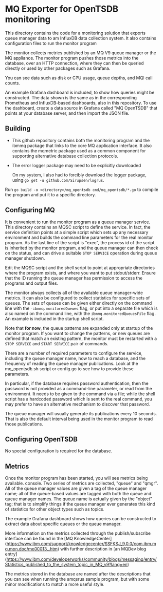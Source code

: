 # MQ Exporter for OpenTSDB monitoring

This directory contains the code for a monitoring solution
that exports queue manager data to am InfluxDB data collection
system. It also contains configuration files to run the monitor program

The monitor collects metrics published by an MQ V9 queue manager
or the MQ appliance. The monitor program pushes
those metrics into the database, over an HTTP connection, where
they can then be queried directly or used by other packages
such as Grafana.

You can see data such as disk or CPU usage, queue depths, and MQI call
counts.

An example Grafana dashboard is included, to show how queries might
be constructed. The data shown is the same as in the corresponding
Prometheus and InfluxDB-based dashboards, also in this repository.
To use the dashboard,
create a data source in Grafana called "MQ OpenTSDB" that points at your
database server, and then import the JSON file.

## Building
* This github repository contains both the monitoring program and
the ibmmq package that links to the core MQ application interface. It
also contains the mqmetric package used as a common component for
supporting alternative database collection protocols.

* The error logger package may need to be explicitly downloaded

  On my system, I also had to forcibly download the logger package,
  using `go get -u github.com/Sirupsen/logrus`.

Run `go build -o <directory>/mq_opentsdb cmd/mq_opentsdb/*.go` to compile
the program and put it to a specific directory.

## Configuring MQ
It is convenient to run the monitor program as a queue manager service.
This directory contains an MQSC script to define the service. In fact, the
service definition points at a simple script which sets up any
necessary environment and builds the command line parameters for the
real monitor program. As the last line of the script is "exec", the
process id of the script is inherited by the monitor program, and the
queue manager can then check on the status, and can drive a suitable
`STOP SERVICE` operation during queue manager shutdown.

Edit the MQSC script and the shell script to point at appropriate directories
where the program exists, and where you want to put stdout/stderr.
Ensure that the ID running the queue manager has permission to access
the programs and output files.

The monitor always collects all of the available queue manager-wide metrics.
It can also be configured to collect statistics for specific sets of queues.
The sets of queues can be given either directly on the command line with the
`-ibmmq.monitoredQueues` flag, or put into a separate file which is also
named on the command line, with the `ibmmq.monitoredQueuesFile` flag. An
example is included in the startup shell script.

Note that **for now**, the queue patterns are expanded only at startup
of the monitor program. If you want to change the patterns, or new
queues are defined that match an existing pattern, the monitor must be
restarted with a `STOP SERVICE` and `START SERVICE` pair of commands.

There are a number of required parameters to configure the service, including
the queue manager name, how to reach a database, and the frequency of reading
the queue manager publications. Look at the mq_opentsdb.sh script or config.go
to see how to provide these parameters.

In particular, if the database requires password authentication, then the password
is not provided as a command-line parameter, or read from the environment. It needs
to be given to the command via a file; while the shell script has a hardcoded password
which is sent to the real command, you may prefer to have an alternative mechanism to
discover that password.

The queue manager will usually generate its publications every 10 seconds. That is also
the default interval being used in the monitor program to read those publications.

## Configuring OpenTSDB
No special configuration is required for the database.

## Metrics
Once the monitor program has been started,
you will see metrics being available.
console. Two series of metrics are collected, "queue" and "qmgr". All of the queue
manager values are given a tag of the queue manager name; all of the queue-based values
are tagged with both the queue and queue manager names. The queue name is actually
given by the "object" tag; that is to simplify things if the queue manager
ever generates this kind of statistics for other object types such as topics.

The example Grafana dashboard shows how queries can be constructed to extract data
about specific queues or the queue manager.

More information on the metrics collected through the publish/subscribe
interface can be found in the [MQ KnowledgeCenter]
(https://www.ibm.com/support/knowledgecenter/SSFKSJ_9.0.0/com.ibm.mq.mon.doc/mo00013_.htm)
with further description in [an MQDev blog entry]
(https://www.ibm.com/developerworks/community/blogs/messaging/entry/Statistics_published_to_the_system_topic_in_MQ_v9?lang=en)

The metrics stored in the database are named after the
descriptions that you can see when running the amqsrua sample program, but with some
minor modifications to match a more useful style.

